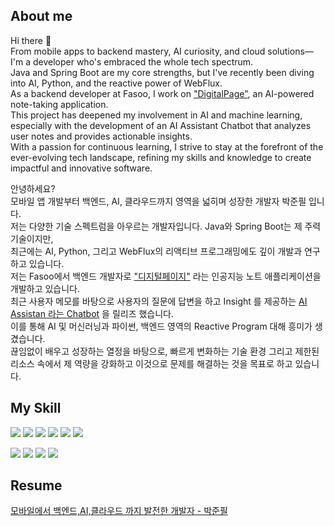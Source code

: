 ## About me

Hi there 👋  
From mobile apps to backend mastery, AI curiosity, and cloud solutions—I'm a developer who's embraced the whole tech spectrum.  
Java and Spring Boot are my core strengths, but I've recently been diving into AI, Python, and the reactive power of WebFlux.  
As a backend developer at Fasoo, I work on <a href = "https://www.digitalpage.ai" target="_blank">"DigitalPage"</a>, an AI-powered note-taking application.  
This project has deepened my involvement in AI and machine learning, especially with the development of an AI Assistant Chatbot that analyzes user notes and provides actionable insights.  
With a passion for continuous learning, I strive to stay at the forefront of the ever-evolving tech landscape, refining my skills and knowledge to create impactful and innovative software.  


안녕하세요?  
모바일 앱 개발부터 백엔드, AI, 클라우드까지 영역을 넓히며 성장한 개발자 박준필 입니다.  
저는 다양한 기술 스펙트럼을 아우르는 개발자입니다. Java와 Spring Boot는 제 주력 기술이지만,  
최근에는 AI, Python, 그리고 WebFlux의 리액티브 프로그래밍에도 깊이 개발과 연구하고 있습니다.  
저는 Fasoo에서 백엔드 개발자로 <a href = "https://www.digitalpage.ai" target="_blank">"디지털페이지"</a> 라는 인공지능 노트 애플리케이션을 개발하고 있습니다.  
최근 사용자 메모를 바탕으로 사용자의 질문에 답변을 하고 Insight 를 제공하는 <a href="https://www.digitalpage.ai/sharednote/e72aa76d-4512-4054-afc8-b70760ae8ff9" target="_blank">AI Assistan 라는 Chatbot</a> 을 릴리즈 했습니다.  
이를 통해 AI 및 머신러닝과 파이썬, 백엔드 영역의 Reactive Program 대해 흥미가 생겼습니다.  
끊임없이 배우고 성장하는 열정을 바탕으로, 빠르게 변화하는 기술 환경 그리고 제한된 리소스 속에서 제 역량을 강화하고 이것으로 문제를 해결하는 것을 목표로 하고 있습니다.


## My Skill

<img src="https://img.shields.io/badge/spring-4D4D4D?style=flat-square&logo=spring&logoColor=3DDC84"></img>
<img src="https://img.shields.io/badge/java-007396?style=flat-square&logo=java&logoColor=white"></img>
<img src="https://img.shields.io/badge/python-244D71?style=flat-square&logo=python&logoColor=white"></img>
<img src="https://img.shields.io/badge/fastAPI-019485?style=flat-square&logo=fastapi&logoColor=white"></img>
<img src="https://img.shields.io/badge/mysql-3E6E93?style=flat-square&logo=mysql&logoColor=white"></img>
<img src="https://img.shields.io/badge/AI/ML-4D4D4D?style=flat-square&logo=ai&logoColor=white"></img>


<img src="https://img.shields.io/badge/android-4D4D4D?style=flat-square&logo=android&logoColor=3DDC84"></img>
<img src="https://img.shields.io/badge/kotlin-7F52FF?style=flat-square&logo=kotlin&logoColor=white"></img>
<img src="https://img.shields.io/badge/flutter-02569B?style=flat-square&logo=flutter&logoColor=white"></img>
<img src="https://img.shields.io/badge/dart-0175C2?style=flat-square&logo=dart&logoColor=white"></img>

## Resume
[모바일에서 백엔드,AI,클라우드 까지 발전한 개발자 - 박준필](https://bouncy-tumbleweed-ded.notion.site/b7e1a8da003f496cbbbc4b87cc482ca3)

<!--
**JunpilPark/JunpilPark** is a ✨ _special_ ✨ repository because its `README.md` (this file) appears on your GitHub profile.

Here are some ideas to get you started:

- 🔭 I’m currently working on ...
- 🌱 I’m currently learning ...
- 👯 I’m looking to collaborate on ...
- 🤔 I’m looking for help with ...
- 💬 Ask me about ...
- 📫 How to reach me: ...
- 😄 Pronouns: ...
- ⚡ Fun fact: ...
-->
